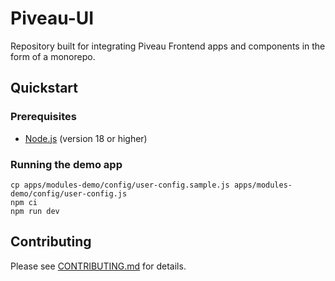 # Piveau-UI

Repository built for integrating Piveau Frontend apps and
components in the form of a monorepo. 

## Quickstart

### Prerequisites

- [Node.js](https://nodejs.org/en/) (version 18 or higher)

### Running the demo app

```
cp apps/modules-demo/config/user-config.sample.js apps/modules-demo/config/user-config.js
npm ci
npm run dev
```

## Contributing

Please see [CONTRIBUTING.md](CONTRIBUTING.md) for details.